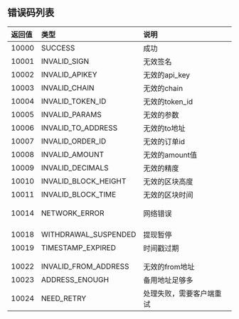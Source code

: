 ## 错误码列表

| 返回值 | 类型                 | 说明                     |
| :----- | :------------------- | :----------------------- |
| 10000  | SUCCESS              | 成功                     |
| 10001  | INVALID_SIGN         | 无效签名                 |
| 10002  | INVALID_APIKEY       | 无效的api_key            |
| 10003  | INVALID_CHAIN        | 无效的chain              |
| 10004  | INVALID_TOKEN_ID     | 无效的token_id           |
| 10005  | INVALID_PARAMS       | 无效的参数               |
| 10006  | INVALID_TO_ADDRESS   | 无效的to地址             |
| 10007  | INVALID_ORDER_ID     | 无效的订单id             |
| 10008  | INVALID_AMOUNT       | 无效的amount值           |
| 10009  | INVALID_DECIMALS     | 无效的精度               |
| 10010  | INVALID_BLOCK_HEIGHT | 无效的区块高度           |
| 10011  | INVALID_BLOCK_TIME   | 无效的区块时间           |
|        |                      |                          |
|        |                      |                          |
| 10014  | NETWORK_ERROR        | 网络错误                 |
|        |                      |                          |
|        |                      |                          |
|        |                      |                          |
| 10018  | WITHDRAWAL_SUSPENDED | 提现暂停                 |
| 10019  | TIMESTAMP_EXPIRED    | 时间戳过期               |
|        |                      |                          |
|        |                      |                          |
| 10022  | INVALID_FROM_ADDRESS | 无效的from地址           |
| 10023  | ADDRESS_ENOUGH       | 备用地址足够多           |
| 10024  | NEED_RETRY           | 处理失败，需要客户端重试 |